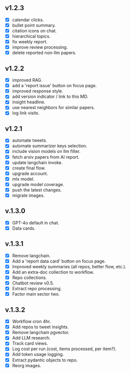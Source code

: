 ## v1.2.3
- [x]  calendar clicks.
- [x] bullet point summary.
- [x] citation icons on chat.
- [x] hierarchical topics.
- [x] fix weekly report.
- [x] improve review processing.
- [x] delete reported non-llm papers.

## v1.2.2
- [x] improved RAG.
- [x] add a 'report issue' button on focus page.
- [x] improved response style.
- [x] add version indicator / link to this MD.
- [x] insight headline.
- [x] use nearest neighbors for similar papers.
- [x] log link visits.

## v1.2.1
- [x] automate tweets.
- [x] automate summarizer keys selection.
- [x] include vision models on llm filter.
- [x] fetch arxiv papers from AI report.
- [x] update langchain invoke.
- [x] create final flow.
- [x] upgrade account.
- [x] mlx model.
- [x] upgrade model coverage.
- [x] push the latest changes.
- [x] migrate images.

## v.1.3.0 
- [x] GPT-4o default in chat.
- [x] Data cards.

## v.1.3.1
- [x] Remove langchain.
- [x] Add a 'report data card' button on focus page.
- [x] Improved weekly summaries (all repos, better flow, etc.).
- [x] Add an extra-doc collection to workflow.
- [x] Repo collections.
- [x] Chatbot review v0.5.
- [x] Extract repo processing.
- [x]  Factor main sector two.

## v.1.3.2
- [x] Workflow cron 4hr.
- [x] Add repos to tweet insights.
- [x] Remove langchain pgvector.
- [x] Add LLM research.
- [x] Track card views.
- [x] Log cost per run (cost, items processed, per item?).
- [x] Add token usage logging.
- [x] Extract pydantic objects to repo.
- [x] Reorg images.